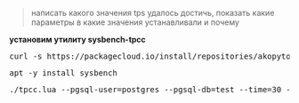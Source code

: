 

>  написать какого значения tps удалось достичь, показать  какие параметры в
какие значения устанавливали и почему

__установим утилиту sysbench-tpcc__
<pre>curl -s https://packagecloud.io/install/repositories/akopytov/sysbench/script.deb.sh | sudo bash</pre>
<pre>apt -y install sysbench</pre>








<pre>./tpcc.lua --pgsql-user=postgres --pgsql-db=test --time=30 --threads=2 --report-interval=1 --tables=3  --use_fk=0 --db-driver=pgsql prepare</pre>



